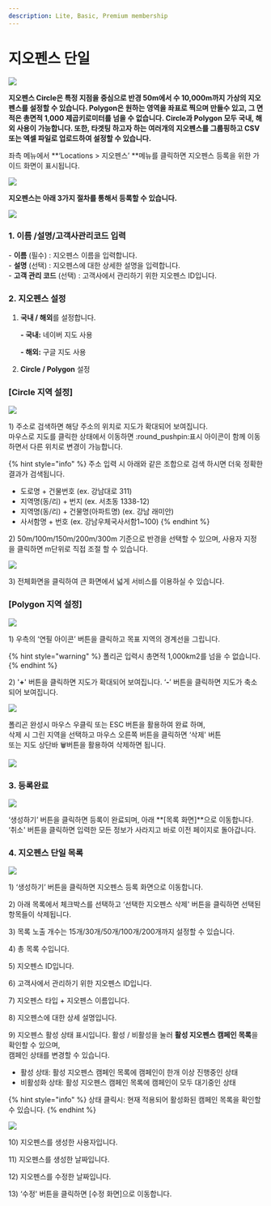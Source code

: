 ```yaml
---
description: Lite, Basic, Premium membership
---
```


# 지오펜스 단일

![](<../../.gitbook/assets/image (27).png>)

**지오펜스 Circle은 특정 지점을 중심으로 반경 50m에서 수 10,000m까지 가상의 지오펜스를 설정할 수 있습니다. Polygon은 원하는 영역을 좌표로 찍으며 만들수 있고, 그 면적은 총면적 1,000 제곱키로미터를 넘을 수 없습니다. Circle과 Polygon 모두 국내, 해외 사용이 가능합니다. 또한, 타겟팅 하고자 하는 여러개의 지오펜스를 그룹핑하고 CSV 또는 엑셀 파일로 업로드하여 설정할 수 있습니다.**

좌측 메뉴에서 \*\*‘Locations > 지오펜스’ \*\*메뉴를 클릭하면 지오펜스 등록을 위한 가이드 화면이 표시됩니다.

![](<../../.gitbook/assets/image (56) (1).png>)

**지오펜스는 아래 3가지 절차를 통해서 등록할 수 있습니다.**

![](<../../.gitbook/assets/image (96) (1).png>)

### **1. 이름 /설명/고객사관리코드 입력**

\- **이름** (필수) : 지오펜스 이름을 입력합니다.\
\- **설명** (선택) : 지오펜스에 대한 상세한 설명을 입력합니다.\
\- **고객 관리 코드** (선택) : 고객사에서 관리하기 위한 지오펜스 ID입니다.

### 2. 지오펜스 설정

1.  **국내 / 해외**를 설정합니다.

    **- 국내:** 네이버 지도 사용

    **- 해외:** 구글 지도 사용
2. **Circle / Polygon** 설정

### \[Circle 지역 설정]

![](<../../.gitbook/assets/image (26).png>)

1\) 주소로 검색하면 해당 주소의 위치로 지도가 확대되어 보여집니다.\
마우스로 지도를 클릭한 상태에서 이동하면 :round\_pushpin:표시 아이콘이 함께 이동하면서 다른 위치로 변경이 가능합니다.

{% hint style="info" %}
주소 입력 시 아래와 같은 조합으로 검색 하시면 더욱 정확한 결과가 검색됩니다.

* 도로명 + 건물번호 (ex. 강남대로 311)
* 지역명(동/리) + 번지 (ex. 서초동 1338-12)
* 지역명(동/리) + 건물명(아파트명) (ex. 강남 래미안)
* 사서함명 + 번호 (ex. 강남우체국사서함1\~100)
{% endhint %}

2\) 50m/100m/150m/200m/300m 기준으로 반경을 선택할 수 있으며, 사용자 지정을 클릭하면 m단위로 직접 조절 할 수 있습니다.

![](<../../.gitbook/assets/image (104).png>)

3\) 전체화면을 클릭하여 큰 화면에서 넓게 서비스를 이용하실 수 있습니다.

### \[Polygon 지역 설정]

![](<../../.gitbook/assets/image (37).png>)

1\) 우측의 ‘연필 아이콘’ 버튼을 클릭하고 목표 지역의 경계선을 그립니다.

{% hint style="warning" %}
폴리곤 입력시 총면적 1,000km2를 넘을 수 없습니다.
{% endhint %}

2\) '**+**' 버튼을 클릭하면 지도가 확대되어 보여집니다. ‘**-**’ 버튼을 클릭하면 지도가 축소되어 보여집니다.

![](<../../.gitbook/assets/image (44) (1).png>)

폴리곤 완성시 마우스 우클릭 또는 ESC 버튼을 활용하여 완료 하며,\
삭제 시 그린 지역을 선택하고 마우스 오른쪽 버튼을 클릭하면 ‘삭제' 버튼\
또는 지도 상단바 :wastebasket:버튼을 활용하여 삭제하면 됩니다.

![](<../../.gitbook/assets/image (43) (1).png>)

### 3. 등록완료

![](<../../.gitbook/assets/image (56).png>)

‘생성하기’ 버튼을 클릭하면 등록이 완료되며, 아래 \*\*\[목록 화면]\*\*으로 이동합니다.\
‘취소' 버튼을 클릭하면 입력한 모든 정보가 사라지고 바로 이전 페이지로 돌아갑니다.

### 4. 지오펜스 단일 목록

![](<../../.gitbook/assets/image (83).png>)

1\) ‘생성하기’ 버튼을 클릭하면 지오펜스 등록 화면으로 이동합니다.

2\) 아래 목록에서 체크박스를 선택하고 ‘선택한 지오펜스 삭제' 버튼을 클릭하면 선택된 항목들이 삭제됩니다.

3\) 목록 노출 개수는 15개/30개/50개/100개/200개까지 설정할 수 있습니다.

4\) 총 목록 수입니다.

5\) 지오펜스 ID입니다.

6\) 고객사에서 관리하기 위한 지오펜스 ID입니다.

7\) 지오펜스 타입 + 지오펜스 이름입니다.

8\) 지오펜스에 대한 상세 설명입니다.

9\) 지오펜스 활성 상태 표시입니다. 활성 / 비활성을 눌러 **활성 지오펜스 캠페인 목록**을 확인할 수 있으며,\
캠페인 상태를 변경할 수 있습니다.

* 활성 상태: 활성 지오펜스 캠페인 목록에 캠페인이 한개 이상 진행중인 상태
* 비활성화 상태: 활성 지오펜스 캠페인 목록에 캠페인이 모두 대기중인 상태

{% hint style="info" %}
상태 클릭시: 현재 적용되어 활성화된 캠페인 목록을 확인할 수 있습니다.
{% endhint %}

![](<../../.gitbook/assets/image (114).png>)

10\) 지오펜스를 생성한 사용자입니다.

11\) 지오펜스를 생성한 날짜입니다.

12\) 지오펜스를 수정한 날짜입니다.

13\) ‘수정' 버튼을 클릭하면 \[수정 화면]으로 이동합니다.
